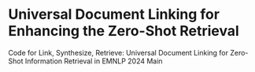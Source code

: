 # Universal Document Linking for Enhancing the Zero-Shot Retrieval 
Code for Link, Synthesize, Retrieve: Universal Document Linking for Zero-Shot Information Retrieval in EMNLP 2024 Main
